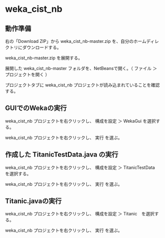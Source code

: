 # weka_cist_nb

## 動作準備

右の「Download ZIP」から weka_cist_nb-master.zip を、自分のホームディレクトリにダウンロードする。

weka_cist_nb-master.zip を展開する。

展開した weka_cist_nb-master フォルダを、NetBeansで開く。（ ファイル ＞ プロジェクトを開く ）

プロジェクトタブに weka_cist_nb プロジェクトが読み込まれていることを確認する。

## GUIでのWekaの実行

weka_cist_nb プロジェクトを右クリックし、 構成を設定 ＞ WekaGui を選択する。

weka_cist_nb プロジェクトを右クリックし、 実行 を選ぶ。

## 作成した TitanicTestData.java の実行

weka_cist_nb プロジェクトを右クリックし、 構成を設定 ＞ TitanicTestData を選択する。

weka_cist_nb プロジェクトを右クリックし、 実行 を選ぶ。

## Titanic.javaの実行

weka_cist_nb プロジェクトを右クリックし、 構成を設定 ＞ Titanic　を選択する。

weka_cist_nb プロジェクトを右クリックし、 実行 を選ぶ。
